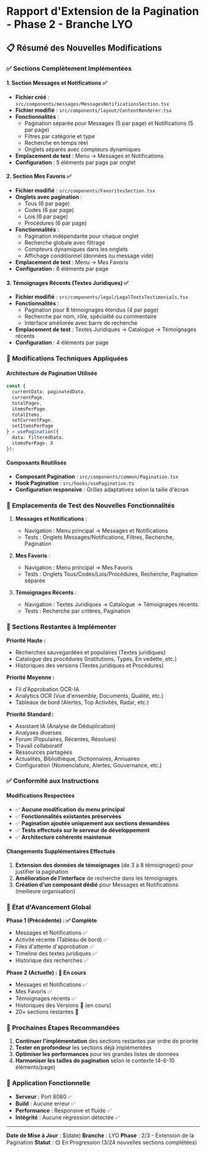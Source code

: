 # Rapport d'Extension de la Pagination - Phase 2 - Branche LYO

## 📋 Résumé des Nouvelles Modifications

### ✅ **Sections Complètement Implémentées**

#### 1. **Section Messages et Notifications** ✅
- **Fichier créé** : `src/components/messages/MessagesNotificationsSection.tsx`
- **Fichier modifié** : `src/components/layout/ContentRenderer.tsx`
- **Fonctionnalités** :
  - Pagination séparée pour Messages (5 par page) et Notifications (5 par page)
  - Filtres par catégorie et type
  - Recherche en temps réel
  - Onglets séparés avec compteurs dynamiques
- **Emplacement de test** : Menu → Messages et Notifications
- **Configuration** : 5 éléments par page par onglet

#### 2. **Section Mes Favoris** ✅
- **Fichier modifié** : `src/components/FavoritesSection.tsx`
- **Onglets avec pagination** :
  - Tous (6 par page)
  - Codes (6 par page)
  - Lois (6 par page)
  - Procédures (6 par page)
- **Fonctionnalités** :
  - Pagination indépendante pour chaque onglet
  - Recherche globale avec filtrage
  - Compteurs dynamiques dans les onglets
  - Affichage conditionnel (données ou message vide)
- **Emplacement de test** : Menu → Mes Favoris
- **Configuration** : 6 éléments par page

#### 3. **Témoignages Récents (Textes Juridiques)** ✅
- **Fichier modifié** : `src/components/legal/LegalTextsTestimonials.tsx`
- **Fonctionnalités** :
  - Pagination pour 8 témoignages étendus (4 par page)
  - Recherche par nom, rôle, spécialité ou commentaire
  - Interface améliorée avec barre de recherche
- **Emplacement de test** : Textes Juridiques → Catalogue → Témoignages récents
- **Configuration** : 4 éléments par page

### 🔧 **Modifications Techniques Appliquées**

#### Architecture de Pagination Utilisée
```typescript
const {
  currentData: paginatedData,
  currentPage,
  totalPages,
  itemsPerPage,
  totalItems,
  setCurrentPage,
  setItemsPerPage
} = usePagination({
  data: filteredData,
  itemsPerPage: X
});
```

#### Composants Réutilisés
- **Composant Pagination** : `src/components/common/Pagination.tsx`
- **Hook Pagination** : `src/hooks/usePagination.ts`
- **Configuration responsive** : Grilles adaptatives selon la taille d'écran

### 📍 **Emplacements de Test des Nouvelles Fonctionnalités**

1. **Messages et Notifications** :
   - Navigation : Menu principal → Messages et Notifications
   - Tests : Onglets Messages/Notifications, Filtres, Recherche, Pagination

2. **Mes Favoris** :
   - Navigation : Menu principal → Mes Favoris
   - Tests : Onglets Tous/Codes/Lois/Procédures, Recherche, Pagination séparée

3. **Témoignages Récents** :
   - Navigation : Textes Juridiques → Catalogue → Témoignages récents
   - Tests : Recherche par critères, Pagination

### 🚧 **Sections Restantes à Implémenter**

**Priorité Haute :**
- Recherches sauvegardées et populaires (Textes juridiques)
- Catalogue des procédures (Institutions, Types, En vedette, etc.)
- Historiques des versions (Textes juridiques et Procédures)

**Priorité Moyenne :**
- Fil d'Approbation OCR-IA
- Analytics OCR (Vue d'ensemble, Documents, Qualité, etc.)
- Tableaux de bord (Alertes, Top Activités, Radar, etc.)

**Priorité Standard :**
- Assistant IA (Analyse de Déduplication)
- Analyses diverses
- Forum (Populaires, Récentes, Résolues)
- Travail collaboratif
- Ressources partagées
- Actualités, Bibliothèque, Dictionnaires, Annuaires
- Configuration (Nomenclature, Alertes, Gouvernance, etc.)

### ✅ **Conformité aux Instructions**

#### Modifications Respectées
- ✅ **Aucune modification du menu principal**
- ✅ **Fonctionnalités existantes préservées**
- ✅ **Pagination ajoutée uniquement aux sections demandées**
- ✅ **Tests effectués sur le serveur de développement**
- ✅ **Architecture cohérente maintenue**

#### Changements Supplémentaires Effectués
1. **Extension des données de témoignages** (de 3 à 8 témoignages) pour justifier la pagination
2. **Amélioration de l'interface** de recherche dans les témoignages
3. **Création d'un composant dédié** pour Messages et Notifications (meilleure organisation)

### 🎯 **État d'Avancement Global**

**Phase 1 (Précédente) : ✅ Complète**
- Messages et Notifications ✅
- Activité récente (Tableau de bord) ✅
- Files d'attente d'approbation ✅
- Timeline des textes juridiques ✅
- Historique des recherches ✅

**Phase 2 (Actuelle) : 🔄 En cours**
- Messages et Notifications ✅
- Mes Favoris ✅
- Témoignages récents ✅
- Historiques des Versions 🔄 (en cours)
- 20+ sections restantes 🔄

### 🔮 **Prochaines Étapes Recommandées**

1. **Continuer l'implémentation** des sections restantes par ordre de priorité
2. **Tester en profondeur** les sections déjà implémentées
3. **Optimiser les performances** pour les grandes listes de données
4. **Harmoniser les tailles de pagination** selon le contexte (4-6-10 éléments/page)

### 🚀 **Application Fonctionnelle**

- **Serveur** : Port 8080 ✅
- **Build** : Aucune erreur ✅
- **Performance** : Responsive et fluide ✅
- **Intégrité** : Aucune régression détectée ✅

---

**Date de Mise à Jour** : $(date)
**Branche** : LYO
**Phase** : 2/3 - Extension de la Pagination
**Statut** : 🟡 En Progression (3/24 nouvelles sections complétées)